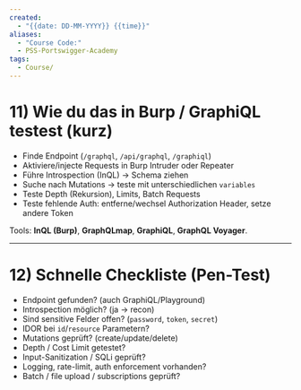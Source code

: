 ```yaml
---
created:
  - "{{date: DD-MM-YYYY}} {{time}}"
aliases:
  - "Course Code:"
  - PSS-Portswigger-Academy
tags:
  - Course/
---
```

# 11) Wie du das in Burp / GraphiQL testest (kurz)

- Finde Endpoint (`/graphql`, `/api/graphql`, `/graphiql`)
- Aktiviere/injecte Requests in Burp Intruder oder Repeater
- Führe Introspection (InQL) → Schema ziehen
- Suche nach Mutations → teste mit unterschiedlichen `variables`
- Teste Depth (Rekursion), Limits, Batch Requests
- Teste fehlende Auth: entferne/wechsel Authorization Header, setze andere Token
    
Tools: **InQL (Burp)**, **GraphQLmap**, **GraphiQL**, **GraphQL Voyager**.

---

# 12) Schnelle Checkliste (Pen-Test)

-  Endpoint gefunden? (auch GraphiQL/Playground)
-  Introspection möglich? (ja → recon)
-  Sind sensitive Felder offen? (`password`, `token`, `secret`)
-  IDOR bei `id`/`resource` Parametern?
-  Mutations geprüft? (create/update/delete)
-  Depth / Cost Limit getestet?
-  Input-Sanitization / SQLi geprüft?
-  Logging, rate-limit, auth enforcement vorhanden?
-  Batch / file upload / subscriptions geprüft?